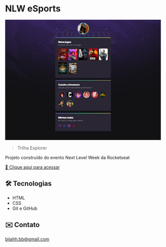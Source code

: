 # NLW eSports

![preview](./.github/preview.png)

>Trilha Explorer

Projeto construído do evento Next Level Week da Rocketseat

[🔗 Clique aqui para acessar](https://beaasb.github.io/NLW)

## 🛠 Tecnologias

  - HTML
  - CSS
  - Git e GitHub

## ✉️ Contato

  biiahh.bb@gmail.com
